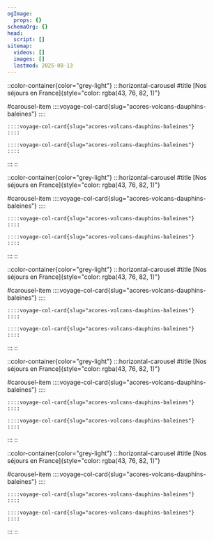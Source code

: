 ```yaml
---
ogImage:
  props: {}
schemaOrg: {}
head:
  script: []
sitemap:
  videos: []
  images: []
  lastmod: 2025-08-13
---
```


::color-container{color="grey-light"}
  :::horizontal-carousel
  #title
  [Nos séjours en France]{style="color: rgba(43, 76, 82, 1)"}
  
  #carousel-item
    ::::voyage-col-card{slug="acores-volcans-dauphins-baleines"}
    ::::
  
    ::::voyage-col-card{slug="acores-volcans-dauphins-baleines"}
    ::::
  
    ::::voyage-col-card{slug="acores-volcans-dauphins-baleines"}
    ::::
  :::
::

::color-container{color="grey-light"}
  :::horizontal-carousel
  #title
  [Nos séjours en France]{style="color: rgba(43, 76, 82, 1)"}
  
  #carousel-item
    ::::voyage-col-card{slug="acores-volcans-dauphins-baleines"}
    ::::
  
    ::::voyage-col-card{slug="acores-volcans-dauphins-baleines"}
    ::::
  
    ::::voyage-col-card{slug="acores-volcans-dauphins-baleines"}
    ::::
  :::
::

::color-container{color="grey-light"}
  :::horizontal-carousel
  #title
  [Nos séjours en France]{style="color: rgba(43, 76, 82, 1)"}
  
  #carousel-item
    ::::voyage-col-card{slug="acores-volcans-dauphins-baleines"}
    ::::
  
    ::::voyage-col-card{slug="acores-volcans-dauphins-baleines"}
    ::::
  
    ::::voyage-col-card{slug="acores-volcans-dauphins-baleines"}
    ::::
  :::
::

::color-container{color="grey-light"}
  :::horizontal-carousel
  #title
  [Nos séjours en France]{style="color: rgba(43, 76, 82, 1)"}
  
  #carousel-item
    ::::voyage-col-card{slug="acores-volcans-dauphins-baleines"}
    ::::
  
    ::::voyage-col-card{slug="acores-volcans-dauphins-baleines"}
    ::::
  
    ::::voyage-col-card{slug="acores-volcans-dauphins-baleines"}
    ::::
  :::
::

::color-container{color="grey-light"}
  :::horizontal-carousel
  #title
  [Nos séjours en France]{style="color: rgba(43, 76, 82, 1)"}
  
  #carousel-item
    ::::voyage-col-card{slug="acores-volcans-dauphins-baleines"}
    ::::
  
    ::::voyage-col-card{slug="acores-volcans-dauphins-baleines"}
    ::::
  
    ::::voyage-col-card{slug="acores-volcans-dauphins-baleines"}
    ::::
  :::
::

